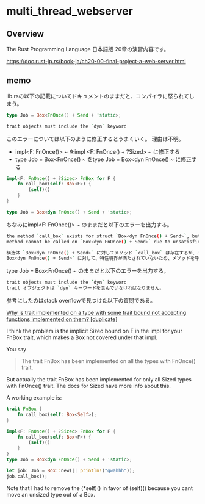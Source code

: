 # multi_thread_webserver

## Overview
The Rust Programming Language 日本語版 20章の演習内容です。

https://doc.rust-jp.rs/book-ja/ch20-00-final-project-a-web-server.html


## memo
lib.rsの以下の記載についてドキュメントのままだと、コンパイラに怒られてしまう。
```rust
type Job = Box<FnOnce() + Send + 'static>;
```

```bash
trait objects must include the `dyn` keyword
```

このエラーについては以下のように修正するとうまくいく。
理由は不明。

* impl<F: FnOnce()> ~ をimpl <F: FnOnce() + ?Sized> ~ に修正する
* type Job = Box<FnOnce() ~ をtype Job = Box<dyn FnOnce() ~ に修正する

```rust
impl<F: FnOnce() + ?Sized> FnBox for F {
    fn call_box(self: Box<F>) {
        (self)()
    }
}

type Job = Box<dyn FnOnce() + Send + 'static>;
```

ちなみにimpl<F: FnOnce()> ~ のままだと以下のエラーを出力する。

```bash
the method `call_box` exists for struct `Box<dyn FnOnce() + Send>`, but its trait bounds were not satisfied
method cannot be called on `Box<dyn FnOnce() + Send>` due to unsatisfied trait bounds

構造体 `Box<dyn FnOnce() + Send>` に対してメソッド `call_box` は存在するが、その特性値が満たされていない。
Box<dyn FnOnce() + Send>` に対して、特性境界が満たされていないため、メソッドを呼び出すことができません。
```

type Job = Box<FnOnce() ~ のままだと以下のエラーを出力する。

```bash
trait objects must include the `dyn` keyword
trait オブジェクトは `dyn` キーワードを含んでいなければなりません。
```

参考にしたのはstack overflowで見つけた以下の質問である。

[Why is trait implemented on a type with some trait bound not accepting functions implemented on them? [duplicate]](https://stackoverflow.com/questions/57311728/why-is-trait-implemented-on-a-type-with-some-trait-bound-not-accepting-functions)

I think the problem is the implicit Sized bound on F in the impl for your FnBox trait, which makes a Box<dyn T> not covered under that impl.

You say

> The trait FnBox has been implemented on all the types with FnOnce() trait.

But actually the trait FnBox has been implemented for only all Sized types with FnOnce() trait. The docs for Sized have more info about this.

A working example is:

```rust
trait FnBox {
    fn call_box(self: Box<Self>);
}

impl<F: FnOnce() + ?Sized> FnBox for F {
    fn call_box(self: Box<F>) {
        (self)()
    }
}
type Job = Box<dyn FnOnce() + Send + 'static>;

let job: Job = Box::new(|| println!("gwahhh"));
job.call_box();
```

Note that I had to remove the (*self)() in favor of (self)() because you cant move an unsized type out of a Box.
